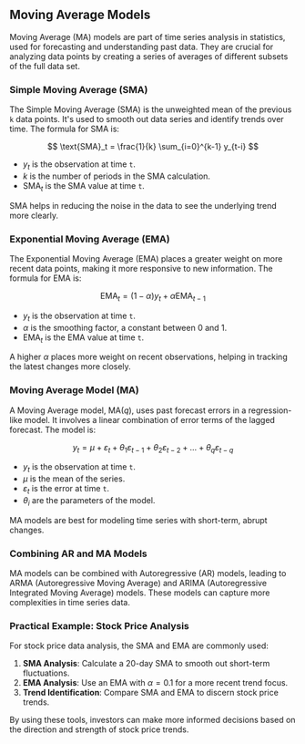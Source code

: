 ## Moving Average Models

Moving Average (MA) models are part of time series analysis in statistics, used for forecasting and understanding past data. They are crucial for analyzing data points by creating a series of averages of different subsets of the full data set.

### Simple Moving Average (SMA)

The Simple Moving Average (SMA) is the unweighted mean of the previous `k` data points. It's used to smooth out data series and identify trends over time. The formula for SMA is:

$$
\text{SMA}_t = \frac{1}{k} \sum_{i=0}^{k-1} y_{t-i}
$$

- $y_t$ is the observation at time `t`.
- $k$ is the number of periods in the SMA calculation.
- $\text{SMA}_t$ is the SMA value at time `t`.

SMA helps in reducing the noise in the data to see the underlying trend more clearly.

### Exponential Moving Average (EMA)

The Exponential Moving Average (EMA) places a greater weight on more recent data points, making it more responsive to new information. The formula for EMA is:

$$
\text{EMA}_{t} = (1 - \alpha) y_t + \alpha \text{EMA}_{t-1}
$$

- $y_t$ is the observation at time `t`.
- $\alpha$ is the smoothing factor, a constant between 0 and 1.
- $\text{EMA}_t$ is the EMA value at time `t`.

A higher $\alpha$ places more weight on recent observations, helping in tracking the latest changes more closely.

### Moving Average Model (MA)

A Moving Average model, MA($q$), uses past forecast errors in a regression-like model. It involves a linear combination of error terms of the lagged forecast. The model is:

$$
y_t = \mu + \varepsilon_t + \theta_1 \varepsilon_{t-1} + \theta_2 \varepsilon_{t-2} + \dots + \theta_q \varepsilon_{t-q}
$$

- $y_t$ is the observation at time `t`.
- $\mu$ is the mean of the series.
- $\varepsilon_t$ is the error at time `t`.
- $\theta_i$ are the parameters of the model.

MA models are best for modeling time series with short-term, abrupt changes.

### Combining AR and MA Models

MA models can be combined with Autoregressive (AR) models, leading to ARMA (Autoregressive Moving Average) and ARIMA (Autoregressive Integrated Moving Average) models. These models can capture more complexities in time series data.

### Practical Example: Stock Price Analysis

For stock price data analysis, the SMA and EMA are commonly used:

1. **SMA Analysis**: Calculate a 20-day SMA to smooth out short-term fluctuations.
2. **EMA Analysis**: Use an EMA with $\alpha = 0.1$ for a more recent trend focus.
3. **Trend Identification**: Compare SMA and EMA to discern stock price trends.

By using these tools, investors can make more informed decisions based on the direction and strength of stock price trends.
